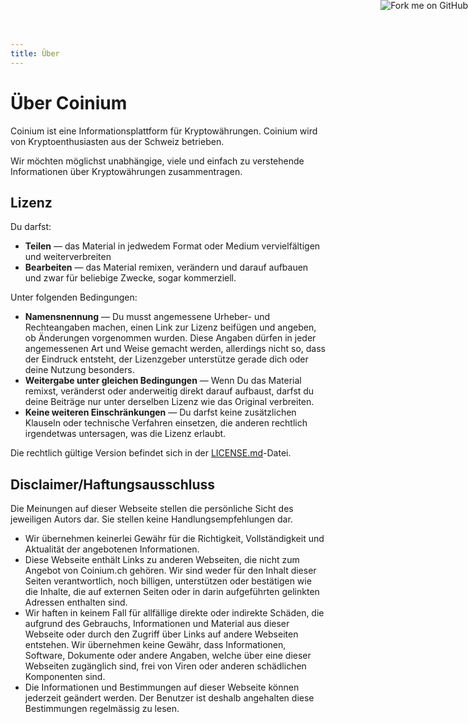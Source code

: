 ```yaml
---
title: Über
---
```


<a rel="nofollow" href="https://github.com/CoiniumCH/coinium"><img class="d-none d-md-block" style="position: absolute; top: 0; right: 0; border: 0;" src="https://camo.githubusercontent.com/e7bbb0521b397edbd5fe43e7f760759336b5e05f/68747470733a2f2f73332e616d617a6f6e6177732e636f6d2f6769746875622f726962626f6e732f666f726b6d655f72696768745f677265656e5f3030373230302e706e67" alt="Fork me on GitHub" data-canonical-src="https://s3.amazonaws.com/github/ribbons/forkme_right_green_007200.png"></a>

# Über Coinium

Coinium ist eine Informationsplattform für Kryptowährungen. Coinium wird von Kryptoenthusiasten aus der Schweiz betrieben.

Wir möchten möglichst unabhängige, viele und einfach zu verstehende Informationen über Kryptowährungen zusammentragen.

## Lizenz

Du darfst:
 * **Teilen** — das Material in jedwedem Format oder Medium vervielfältigen und weiterverbreiten
 * **Bearbeiten** — das Material remixen, verändern und darauf aufbauen und zwar für beliebige Zwecke, sogar kommerziell.
 
Unter folgenden Bedingungen:
 * **Namensnennung** — Du musst angemessene Urheber- und Rechteangaben machen, einen Link zur Lizenz beifügen und angeben, ob Änderungen vorgenommen wurden. Diese Angaben dürfen in jeder angemessenen Art und Weise gemacht werden, allerdings nicht so, dass der Eindruck entsteht, der Lizenzgeber unterstütze gerade dich oder deine Nutzung besonders.
 * **Weitergabe unter gleichen Bedingungen** — Wenn Du das Material remixst, veränderst oder anderweitig direkt darauf aufbaust, darfst du deine Beiträge nur unter derselben Lizenz wie das Original verbreiten.
 * **Keine weiteren Einschränkungen** — Du darfst keine zusätzlichen Klauseln oder technische Verfahren einsetzen, die anderen rechtlich irgendetwas untersagen, was die Lizenz erlaubt.
 
Die rechtlich gültige Version befindet sich in der [LICENSE.md](https://github.com/CoiniumCH/coinium/blob/master/LICENSE.md)-Datei.

## Disclaimer/Haftungsausschluss

Die Meinungen auf dieser Webseite stellen die persönliche Sicht des jeweiligen Autors dar. Sie stellen keine Handlungsempfehlungen dar.

 * Wir übernehmen keinerlei Gewähr für die Richtigkeit, Vollständigkeit und Aktualität der angebotenen Informationen.
 * Diese Webseite enthält Links zu anderen Webseiten, die nicht zum Angebot von Coinium.ch gehören. Wir sind weder für den Inhalt dieser Seiten verantwortlich, noch billigen, unterstützen oder bestätigen wie die Inhalte, die auf externen Seiten oder in darin aufgeführten gelinkten Adressen enthalten sind.
 * Wir haften in keinem Fall für allfällige direkte oder indirekte Schäden, die aufgrund des Gebrauchs, Informationen und Material aus dieser Webseite oder durch den Zugriff über Links auf andere Webseiten entstehen. Wir übernehmen keine Gewähr, dass Informationen, Software, Dokumente oder andere Angaben, welche über eine dieser Webseiten zugänglich sind, frei von Viren oder anderen schädlichen Komponenten sind.
 * Die Informationen und Bestimmungen auf dieser Webseite können jederzeit geändert werden. Der Benutzer ist deshalb angehalten diese Bestimmungen regelmässig zu lesen.


